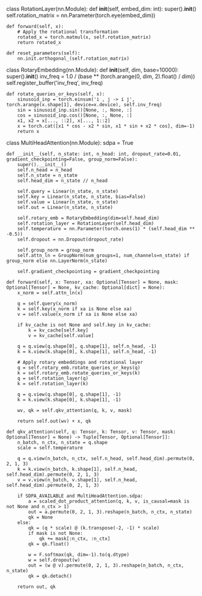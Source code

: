 class RotationLayer(nn.Module):
    def __init__(self, embed_dim: int):
        super().__init__()
        self.rotation_matrix = nn.Parameter(torch.eye(embed_dim))

    def forward(self, x):
        # Apply the rotational transformation
        rotated_x = torch.matmul(x, self.rotation_matrix)
        return rotated_x

    def reset_parameters(self):
        nn.init.orthogonal_(self.rotation_matrix)

class RotaryEmbedding(nn.Module):
    def __init__(self, dim, base=10000):
        super().__init__()
        inv_freq = 1.0 / (base ** (torch.arange(0, dim, 2).float() / dim))
        self.register_buffer('inv_freq', inv_freq)

    def rotate_queries_or_keys(self, x):
        sinusoid_inp = torch.einsum('i , j -> i j', torch.arange(x.shape[1], device=x.device), self.inv_freq) 
        sin = sinusoid_inp.sin()[None, :, None, :] 
        cos = sinusoid_inp.cos()[None, :, None, :]
        x1, x2 = x[..., ::2], x[..., 1::2]
        x = torch.cat([x1 * cos - x2 * sin, x1 * sin + x2 * cos], dim=-1)
        return x


class MultiHeadAttention(nn.Module):
    sdpa = True

    def __init__(self, n_state: int, n_head: int, dropout_rate=0.01, gradient_checkpointing=False, group_norm=False):
        super().__init__()
        self.n_head = n_head
        self.n_state = n_state
        self.head_dim = n_state // n_head

        self.query = Linear(n_state, n_state)
        self.key = Linear(n_state, n_state, bias=False)
        self.value = Linear(n_state, n_state)
        self.out = Linear(n_state, n_state)

        self.rotary_emb = RotaryEmbedding(dim=self.head_dim)
        self.rotation_layer = RotationLayer(self.head_dim) 
        self.temperature = nn.Parameter(torch.ones(1) * (self.head_dim ** -0.5))
        self.dropout = nn.Dropout(dropout_rate)

        self.group_norm = group_norm
        self.attn_ln = GroupNorm(num_groups=1, num_channels=n_state) if group_norm else nn.LayerNorm(n_state)

        self.gradient_checkpointing = gradient_checkpointing

    def forward(self, x: Tensor, xa: Optional[Tensor] = None, mask: Optional[Tensor] = None, kv_cache: Optional[dict] = None):
        x_norm = self.attn_ln(x)

        q = self.query(x_norm)
        k = self.key(x_norm if xa is None else xa)
        v = self.value(x_norm if xa is None else xa)

        if kv_cache is not None and self.key in kv_cache:
            k = kv_cache[self.key]
            v = kv_cache[self.value]

        q = q.view(q.shape[0], q.shape[1], self.n_head, -1)
        k = k.view(k.shape[0], k.shape[1], self.n_head, -1)

        # Apply rotary embeddings and rotational layer
        q = self.rotary_emb.rotate_queries_or_keys(q)
        k = self.rotary_emb.rotate_queries_or_keys(k)
        q = self.rotation_layer(q)
        k = self.rotation_layer(k)

        q = q.view(q.shape[0], q.shape[1], -1)
        k = k.view(k.shape[0], k.shape[1], -1)

        wv, qk = self.qkv_attention(q, k, v, mask)

        return self.out(wv) + x, qk

    def qkv_attention(self, q: Tensor, k: Tensor, v: Tensor, mask: Optional[Tensor] = None) -> Tuple[Tensor, Optional[Tensor]]:
        n_batch, n_ctx, n_state = q.shape
        scale = self.temperature

        q = q.view(n_batch, n_ctx, self.n_head, self.head_dim).permute(0, 2, 1, 3)
        k = k.view(n_batch, k.shape[1], self.n_head, self.head_dim).permute(0, 2, 1, 3)
        v = v.view(n_batch, v.shape[1], self.n_head, self.head_dim).permute(0, 2, 1, 3)

        if SDPA_AVAILABLE and MultiHeadAttention.sdpa:
            a = scaled_dot_product_attention(q, k, v, is_causal=mask is not None and n_ctx > 1)
            out = a.permute(0, 2, 1, 3).reshape(n_batch, n_ctx, n_state)
            qk = None
        else:
            qk = (q * scale) @ (k.transpose(-2, -1) * scale)
            if mask is not None:
                qk += mask[:n_ctx, :n_ctx]
            qk = qk.float()

            w = F.softmax(qk, dim=-1).to(q.dtype)
            w = self.dropout(w)
            out = (w @ v).permute(0, 2, 1, 3).reshape(n_batch, n_ctx, n_state)
            qk = qk.detach()

        return out, qk
